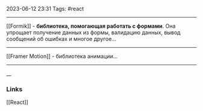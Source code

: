2023-06-12 23:31
Tags: #react

---
[[Formik]] - **библиотека, помогающая работать с формами**. Она упрощает получение данных из формы, валидацию данных, вывод сообщений об ошибках и многое другое...

---
[[Framer Motion]] - библиотека анимации...

---
__
### Links
[[React]]